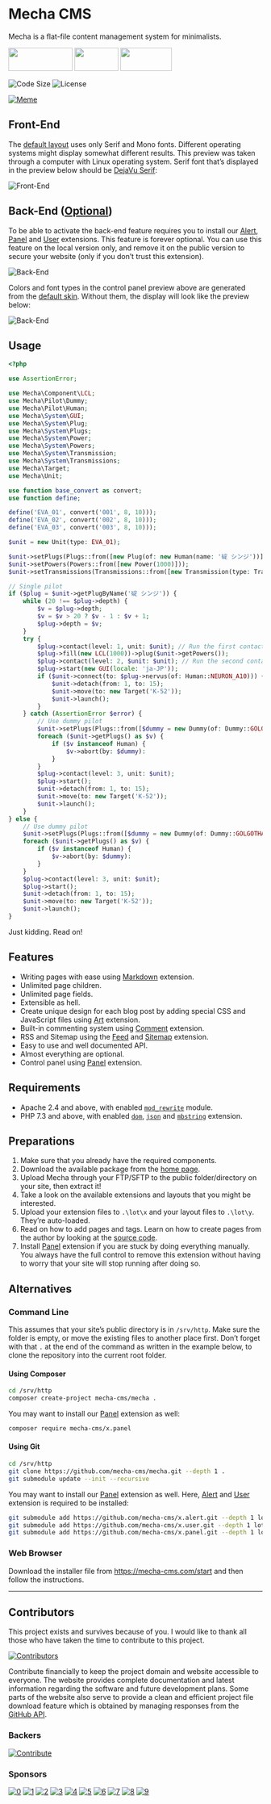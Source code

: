 Mecha CMS
=========

Mecha is a flat-file content management system for minimalists.

[<img src="https://user-images.githubusercontent.com/1669261/119496162-69eb5180-bd8d-11eb-830c-897168f58416.png" width="127" height="46">](https://mecha-cms.com) [<img src="https://user-images.githubusercontent.com/1669261/119496168-6b1c7e80-bd8d-11eb-8ee1-33e8eb5b90ed.png" width="87" height="46">](https://mecha-cms.com/reference) [<img src="https://user-images.githubusercontent.com/1669261/119496170-6bb51500-bd8d-11eb-9d6d-9d95c0510b67.png" width="102" height="46">](https://github.com/mecha-cms/mecha/discussions)

![Code Size](https://img.shields.io/github/languages/code-size/mecha-cms/mecha?color=%23444&style=for-the-badge) ![License](https://img.shields.io/github/license/mecha-cms/mecha?color=%23444&style=for-the-badge)

[![Meme](https://user-images.githubusercontent.com/1669261/187597836-936abaa2-6898-4817-a968-346c4a678d93.png)](https://vincentdnl.com/drawings/developers-side-projects)

Front-End
---------

The [default layout](https://github.com/mecha-cms/y.log "Log Layout") uses only Serif and Mono fonts. Different
operating systems might display somewhat different results. This preview was taken through a computer with Linux
operating system. Serif font that’s displayed in the preview below should be
[DejaVu Serif](https://commons.wikimedia.org/wiki/File:DejaVuSerifSpecimen.svg "DejaVu Serif · Wikimedia Commons"):

![Front-End](https://user-images.githubusercontent.com/1669261/190838629-860bfd9c-0444-4426-990f-71a604b95c32.png)

Back-End ([Optional](https://github.com/mecha-cms/x.panel "Panel Extension"))
-----------------------------------------------------------------------------

To be able to activate the back-end feature requires you to install our
[Alert](https://github.com/mecha-cms/x.alert "Alert Extension"),
[Panel](https://github.com/mecha-cms/x.panel "Panel Extension") and
[User](https://github.com/mecha-cms/x.user "User Extension") extensions. This feature is forever optional. You can use
this feature on the local version only, and remove it on the public version to secure your website (only if you don’t
trust this extension).

![Back-End](https://user-images.githubusercontent.com/1669261/193995098-3d4ff7c3-6d49-4d77-86e6-ca3ca0039d3f.png)

Colors and font types in the control panel preview above are generated from the
[default skin](https://github.com/mecha-cms/x.panel.skin.default "Panel Skin: Default"). Without them, the display will
look like the preview below:

![Back-End](https://user-images.githubusercontent.com/1669261/193995030-9538357e-a5c4-4292-8ad2-a1e657f40acc.png)

Usage
-----

~~~ php
<?php

use AssertionError;

use Mecha\Component\LCL;
use Mecha\Pilot\Dummy;
use Mecha\Pilot\Human;
use Mecha\System\GUI;
use Mecha\System\Plug;
use Mecha\System\Plugs;
use Mecha\System\Power;
use Mecha\System\Powers;
use Mecha\System\Transmission;
use Mecha\System\Transmissions;
use Mecha\Target;
use Mecha\Unit;

use function base_convert as convert;
use function define;

define('EVA_01', convert('001', 8, 10)));
define('EVA_02', convert('002', 8, 10)));
define('EVA_03', convert('003', 8, 10)));

$unit = new Unit(type: EVA_01);

$unit->setPlugs(Plugs::from([new Plug(of: new Human(name: '碇 シンジ'))]));
$unit->setPowers(Powers::from([new Power(1000)]));
$unit->setTransmissions(Transmissions::from([new Transmission(type: Transmission::TYPE_HYDRO)]));

// Single pilot
if ($plug = $unit->getPlugByName('碇 シンジ')) {
    while (20 !== $plug->depth) {
        $v = $plug->depth;
        $v = $v > 20 ? $v - 1 : $v + 1;
        $plug->depth = $v;
    }
    try {
        $plug->contact(level: 1, unit: $unit); // Run the first contact
        $plug->fill(new LCL(1000))->plug($unit->getPowers());
        $plug->contact(level: 2, $unit: $unit); // Run the second contact
        $plug->start(new GUI(locale: 'ja-JP'));
        if ($unit->connect(to: $plug->nervus(of: Human::NEURON_A10))) {
            $unit->detach(from: 1, to: 15);
            $unit->move(to: new Target('K-52'));
            $unit->launch();
        }
    } catch (AssertionError $error) {
        // Use dummy pilot
        $unit->setPlugs(Plugs::from([$dummy = new Dummy(of: Dummy::GOLGOTHA_BASE_BUILT)]));
        foreach ($unit->getPlugs() as $v) {
            if ($v instanceof Human) {
                $v->abort(by: $dummy):
            }
        }
        $plug->contact(level: 3, unit: $unit);
        $plug->start();
        $unit->detach(from: 1, to: 15);
        $unit->move(to: new Target('K-52'));
        $unit->launch();
    }
} else {
    // Use dummy pilot
    $unit->setPlugs(Plugs::from([$dummy = new Dummy(of: Dummy::GOLGOTHA_BASE_BUILT)]));
    foreach ($unit->getPlugs() as $v) {
        if ($v instanceof Human) {
            $v->abort(by: $dummy):
        }
    }
    $plug->contact(level: 3, unit: $unit);
    $plug->start();
    $unit->detach(from: 1, to: 15);
    $unit->move(to: new Target('K-52'));
    $unit->launch();
}
~~~

Just kidding. Read on!

Features
--------

 - Writing pages with ease using [Markdown](https://github.com/mecha-cms/x.markdown "Markdown Extension") extension.
 - Unlimited page children.
 - Unlimited page fields.
 - Extensible as hell.
 - Create unique design for each blog post by adding special CSS and JavaScript files using
   [Art](https://github.com/mecha-cms/x.art "Art Extension") extension.
 - Built-in commenting system using [Comment](https://github.com/mecha-cms/x.comment "Comment Extension") extension.
 - RSS and Sitemap using the [Feed](https://github.com/mecha-cms/x.feed "Feed Extension") and
   [Sitemap](https://github.com/mecha-cms/x.sitemap "Sitemap Extension") extension.
 - Easy to use and well documented API.
 - Almost everything are optional.
 - Control panel using [Panel](https://github.com/mecha-cms/x.panel "Panel Extension") extension.

Requirements
------------

 - Apache 2.4 and above, with enabled
   [`mod_rewrite`](http://httpd.apache.org/docs/current/mod/mod_rewrite.html "Apache Module `mod_rewrite`") module.
 - PHP 7.3 and above, with enabled [`dom`](http://php.net/manual/en/book.dom.php "PHP Extension `dom`"),
   [`json`](http://php.net/manual/en/book.json.php "PHP Extension `json`") and
   [`mbstring`](http://php.net/manual/en/book.mbstring.php "PHP Extension `mbstring`") extension.

Preparations
------------

 1. Make sure that you already have the required components.
 2. Download the available package from the [home page](https://mecha-cms.com).
 3. Upload Mecha through your FTP/SFTP to the public folder/directory on your site, then extract it!
 4. Take a look on the available extensions and layouts that you might be interested.
 5. Upload your extension files to `.\lot\x` and your layout files to `.\lot\y`. They’re auto-loaded.
 6. Read on how to add pages and tags. Learn on how to create pages from the author by looking at the
    [source code](https://github.com/mecha-cms/site "GitHub").
 7. Install [Panel](https://github.com/mecha-cms/x.panel "Panel Extension") extension if you are stuck by doing
    everything manually. You always have the full control to remove this extension without having to worry that your
    site will stop running after doing so.

Alternatives
------------

### Command Line

This assumes that your site’s public directory is in `/srv/http`. Make sure the folder is empty, or move the existing
files to another place first. Don’t forget with that `.` at the end of the command as written in the example below, to
clone the repository into the current root folder.

#### Using Composer

~~~ .sh
cd /srv/http
composer create-project mecha-cms/mecha .
~~~

You may want to install our [Panel](https://github.com/mecha-cms/x.panel) extension as well:

~~~ .sh
composer require mecha-cms/x.panel
~~~

#### Using Git

~~~ .sh
cd /srv/http
git clone https://github.com/mecha-cms/mecha.git --depth 1 .
git submodule update --init --recursive
~~~

You may want to install our [Panel](https://github.com/mecha-cms/x.panel) extension as well. Here,
[Alert](https://github.com/mecha-cms/x.alert) and [User](https://github.com/mecha-cms/x.user) extension is required to
be installed:

~~~ .sh
git submodule add https://github.com/mecha-cms/x.alert.git --depth 1 lot/x/alert
git submodule add https://github.com/mecha-cms/x.user.git --depth 1 lot/x/user
git submodule add https://github.com/mecha-cms/x.panel.git --depth 1 lot/x/panel
~~~

### Web Browser

Download the installer file from <https://mecha-cms.com/start> and then follow the instructions.

---

Contributors
------------

This project exists and survives because of you. I would like to thank all those who have taken the time to contribute
to this project.

[![Contributors](https://opencollective.com/mecha-cms/contributors.svg?avatarHeight=24&button=false&width=890)](https://github.com/mecha-cms/mecha/graphs/contributors)

Contribute financially to keep the project domain and website accessible to everyone. The website provides complete
documentation and latest information regarding the software and future development plans. Some parts of the website also
serve to provide a clean and efficient project file download feature which is obtained by managing responses from the
[GitHub API](https://docs.github.com/en/rest/reference/repos).

### Backers

[![Contribute](https://opencollective.com/mecha-cms/individuals.svg?width=890)](https://opencollective.com/mecha-cms)

### Sponsors

[![0](https://opencollective.com/mecha-cms/organization/0/avatar.svg)](https://opencollective.com/mecha-cms/organization/0/website)
[![1](https://opencollective.com/mecha-cms/organization/1/avatar.svg)](https://opencollective.com/mecha-cms/organization/1/website)
[![2](https://opencollective.com/mecha-cms/organization/2/avatar.svg)](https://opencollective.com/mecha-cms/organization/2/website)
[![3](https://opencollective.com/mecha-cms/organization/3/avatar.svg)](https://opencollective.com/mecha-cms/organization/3/website)
[![4](https://opencollective.com/mecha-cms/organization/4/avatar.svg)](https://opencollective.com/mecha-cms/organization/4/website)
[![5](https://opencollective.com/mecha-cms/organization/5/avatar.svg)](https://opencollective.com/mecha-cms/organization/5/website)
[![6](https://opencollective.com/mecha-cms/organization/6/avatar.svg)](https://opencollective.com/mecha-cms/organization/6/website)
[![7](https://opencollective.com/mecha-cms/organization/7/avatar.svg)](https://opencollective.com/mecha-cms/organization/7/website)
[![8](https://opencollective.com/mecha-cms/organization/8/avatar.svg)](https://opencollective.com/mecha-cms/organization/8/website)
[![9](https://opencollective.com/mecha-cms/organization/9/avatar.svg)](https://opencollective.com/mecha-cms/organization/9/website)